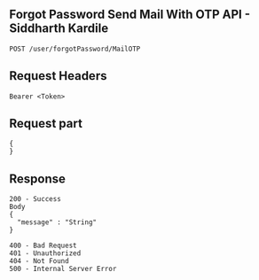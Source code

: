 ## Forgot Password Send Mail With OTP API - Siddharth Kardile

```
POST /user/forgotPassword/MailOTP
```

## Request Headers
```
Bearer <Token>

```
 
## Request part
```  
{
}
```
## Response
```
200 - Success
Body
{
  "message" : "String"
}

400 - Bad Request 
401 - Unauthorized
404 - Not Found
500 - Internal Server Error
